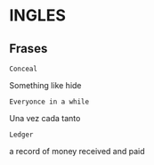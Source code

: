 # INGLES

## Frases
    Conceal
Something like hide 

    Everyonce in a while
Una vez cada tanto

    Ledger   
a record of money received and paid
